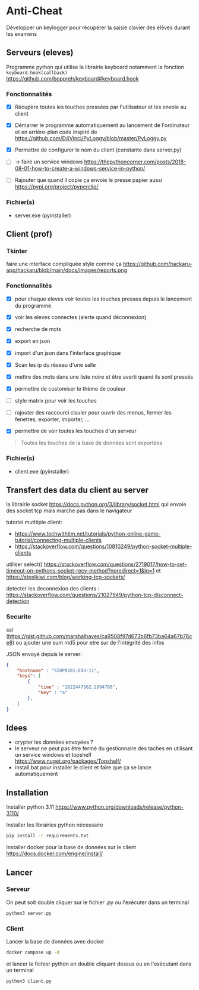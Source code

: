# Anti-Cheat

Développer un keylogger pour récupérer la saisie clavier des élèves durant les examens

## Serveurs (eleves)

Programme python qui utilise la librairie keyboard notamment la fonction `keyboard.hook(callback)`  https://github.com/boppreh/keyboard#keyboard.hook

### Fonctionnalités

- [x] Récupère toutes les touches pressées par l'utilisateur et les envoie au client
- [x] Démarrer le programme automatiquement au lancement de l'ordinateur et en arrière-plan code inspiré de https://github.com/D4Vinci/PyLoggy/blob/master/PyLoggy.py
- [x] Permettre de configurer le nom du client (constante dans server.py)

- [ ] -> faire un service windows https://thepythoncorner.com/posts/2018-08-01-how-to-create-a-windows-service-in-python/
- [ ] Rajouter que quand il copie ça envoie le presse papier aussi https://pypi.org/project/pyperclip/

### Fichier(s)

- server.exe (pyinstaller)

## Client (prof)

### Tkinter

faire une interface compliquée style comme ça https://github.com/hackaru-app/hackaru/blob/main/docs/images/reports.png

### Fonctionnalités

- [x] pour chaque eleves voir toutes les touches presses depuis le lancement du programme
- [x] voir les eleves connectes (alerte quand déconnexion)
- [x] recherche de mots
- [x] export en json
- [x] import d'un json dans l'interface graphique
- [x] Scan les ip du réseau d'une salle 
- [x] mettre des mots dans une liste noire et être averti quand ils sont pressés

- [x] permettre de customiser le thème de couleur
- [ ] style matrix pour voir les touches
- [ ] rajouter des raccourci clavier pour ouvrir des menus, fermer les fenetres, exporter, importer, ...

- [x] permettre de voir toutes les touches d'un serveur

> Toutes les touches de la base de données sont exportées

### Fichier(s)

- client.exe (pyinstaller)

## Transfert des data du client au server

la librairie socket https://docs.python.org/3/library/socket.html qui envoie des socket tcp mais marche pas dans le navigateur

tutoriel mutltiple client:
- https://www.techwithtim.net/tutorials/python-online-game-tutorial/connecting-multiple-clients
- https://stackoverflow.com/questions/10810249/python-socket-multiple-clients

utiliser select() https://stackoverflow.com/questions/2719017/how-to-set-timeout-on-pythons-socket-recv-method?noredirect=1&lq=1 et https://steelkiwi.com/blog/working-tcp-sockets/ 

detecter les deconnexion des clients : https://stackoverflow.com/questions/21027949/python-tcp-disconnect-detection

### Securite

ssl (https://gist.github.com/marshalhayes/ca9508f97d673b6fb73ba64a67b76ce8) ou ajouter une sum md5 pour etre sur de l'intégrité des infos

JSON envoyé depuis le server: 
```json
{
    "hostname" : "SIOP0201-EDU-11",
    "keys": [
        {
            "time" : "1622447562.2994788",
            "key" : "a"
        },
    ]
}
```

## Idees

- crypter les données envoyées ?
- le serveur ne peut pas être fermé du gestionnaire des taches en utilisant un service windows et topshelf https://www.nuget.org/packages/Topshelf/
- install.bat pour installer le client et faire que ça se lance automatiquement


## Installation

Installer python 3.11
https://www.python.org/downloads/release/python-3110/

Installer les librairies python nécessaire

```sh
pip install -r requirements.txt
```

Installer docker pour la base de données sur le client
https://docs.docker.com/engine/install/

## Lancer

### Serveur

On peut soit double cliquer sur le fichier .py ou l'exécuter dans un terminal

```sh
python3 server.py
```

### Client

Lancer la base de données avec docker

```sh
docker compose up -d
```

et lancer le fichier python en double cliquant dessus ou en l'exécutant dans un terminal

```sh
python3 client.py
```

